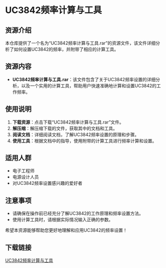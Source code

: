 # UC3842频率计算与工具

## 资源介绍

本仓库提供了一个名为“UC3842频率计算与工具.rar”的资源文件，该文件详细分析了如何设置UC3842的频率，并附带了相应的计算工具。

## 资源内容

- **UC3842频率计算与工具.rar**：该文件包含了关于UC3842频率设置的详细分析，以及一个实用的计算工具，帮助用户快速准确地计算和设置UC3842的工作频率。

## 使用说明

1. **下载资源**：点击下载“UC3842频率计算与工具.rar”文件。
2. **解压缩**：解压缩下载的文件，获取其中的文档和工具。
3. **阅读文档**：详细阅读文档，了解UC3842频率设置的原理和步骤。
4. **使用工具**：根据文档中的指导，使用附带的计算工具进行频率计算和设置。

## 适用人群

- 电子工程师
- 电源设计人员
- 对UC3842频率设置感兴趣的爱好者

## 注意事项

- 请确保在操作前已经充分了解UC3842的工作原理和频率设置方法。
- 使用计算工具时，请根据实际情况输入正确的参数。

希望本资源能够帮助您更好地理解和应用UC3842的频率设置！

## 下载链接

[UC3842频率计算与工具](https://pan.quark.cn/s/281162f80a22)